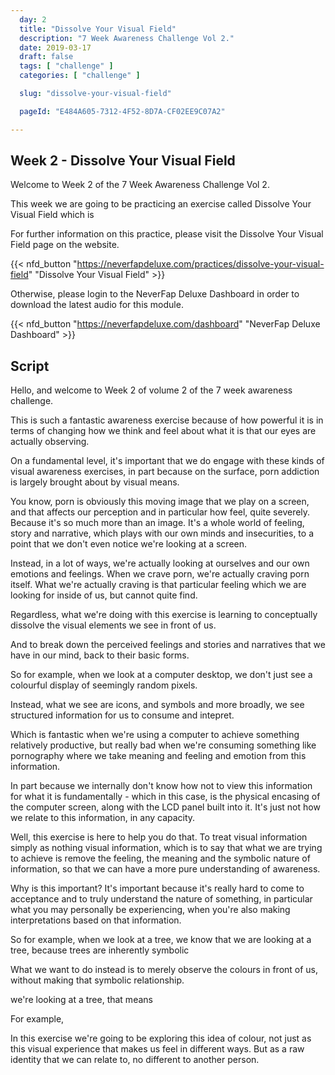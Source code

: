 ```yaml
---
  day: 2
  title: "Dissolve Your Visual Field"
  description: "7 Week Awareness Challenge Vol 2."
  date: 2019-03-17
  draft: false
  tags: [ "challenge" ]
  categories: [ "challenge" ]

  slug: "dissolve-your-visual-field"

  pageId: "E484A605-7312-4F52-8D7A-CF02EE9C07A2"

---
```



## Week 2 - Dissolve Your Visual Field

Welcome to Week 2 of the 7 Week Awareness Challenge Vol 2.

This week we are going to be practicing an exercise called Dissolve Your Visual Field which is 


For further information on this practice, please visit the Dissolve Your Visual Field page on the website.


{{< nfd_button "https://neverfapdeluxe.com/practices/dissolve-your-visual-field" "Dissolve Your Visual Field" >}}


Otherwise, please login to the NeverFap Deluxe Dashboard in order to download the latest audio for this module.


{{< nfd_button "https://neverfapdeluxe.com/dashboard" "NeverFap Deluxe Dashboard" >}}


## Script

Hello, and welcome to Week 2 of volume 2 of the 7 week awareness challenge.

<!-- CONTEXT - TREAT VISUAL INFORMATION AS VISUAL INFORMATION-->

This is such a fantastic awareness exercise because of how powerful it is in terms of changing how we think and feel about what it is that our eyes are actually observing.

On a fundamental level, it's important that we do engage with these kinds of visual awareness exercises, in part because on the surface, porn addiction is largely brought about by visual means. 

You know, porn is obviously this moving image that we play on a screen, and that affects our perception and in particular how feel, quite severely. Because it's so much more than an image. It's a whole world of feeling, story and narrative, which plays with our own minds and insecurities, to a point that we don't even notice we're looking at a screen.

Instead, in a lot of ways, we're actually looking at ourselves and our own emotions and feelings. When we crave porn, we're actually craving porn itself. What we're actually craving is that particular feeling which we are looking for inside of us, but cannot quite find. 

Regardless, what we're doing with this exercise is learning to conceptually dissolve the visual elements we see in front of us. 

And to break down the perceived feelings and stories and narratives that we have in our mind, back to their basic forms.

So for example, when we look at a computer desktop, we don't just see a colourful display of seemingly random pixels.

Instead, what we see are icons, and symbols and more broadly, we see structured information for us to consume and intepret.

Which is fantastic when we're using a computer to achieve something relatively productive, but really bad when we're consuming something like pornography where we take meaning and feeling and emotion from this information.

In part because we internally don't know how not to view this information for what it is fundamentally - which in this case, is the physical encasing of the computer screen, along with the LCD panel built into it. It's just not how we relate to this information, in any capacity.

Well, this exercise is here to help you do that. To treat visual information simply as nothing visual information, which is to say that what we are trying to achieve is remove the feeling, the meaning and the symbolic nature of information, so that we can have a more pure understanding of awareness.

<!-- CONTEXT -->


Why is this important? It's important because it's really hard to come to acceptance and to truly understand the nature of something, in particular what you may personally be experiencing, when you're also making interpretations based on that information.

So for example, when we look at a tree, we know that we are looking at a tree, because trees are inherently symbolic 


What we want to do instead is to merely observe the colours in front of us, without making that symbolic relationship.

we're looking at a tree, that means 


For example, 



<!-- CONTEXT -->

In this exercise we're going to be exploring this idea of colour, not just as this visual experience that makes us feel in different ways. But as a raw identity that we can relate to, no different to another person. 
